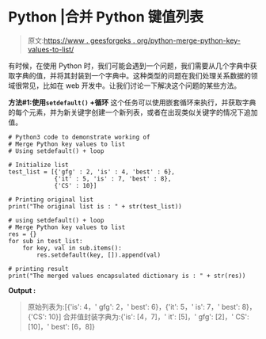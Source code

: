 # Python |合并 Python 键值列表

> 原文:[https://www . geesforgeks . org/python-merge-python-key-values-to-list/](https://www.geeksforgeeks.org/python-merge-python-key-values-to-list/)

有时候，在使用 Python 时，我们可能会遇到一个问题，我们需要从几个字典中获取字典的值，并将其封装到一个字典中。这种类型的问题在我们处理关系数据的领域很常见，比如在 web 开发中。让我们讨论一下解决这个问题的某些方法。

**方法#1:使用`setdefault()` +循环**
这个任务可以使用嵌套循环来执行，并获取字典的每个元素，并为新关键字创建一个新列表，或者在出现类似关键字的情况下追加值。

```
# Python3 code to demonstrate working of
# Merge Python key values to list
# Using setdefault() + loop

# Initialize list
test_list = [{'gfg' : 2, 'is' : 4, 'best' : 6}, 
             {'it' : 5, 'is' : 7, 'best' : 8},
             {'CS' : 10}]

# Printing original list
print("The original list is : " + str(test_list))

# using setdefault() + loop
# Merge Python key values to list
res = {}
for sub in test_list:
    for key, val in sub.items(): 
        res.setdefault(key, []).append(val)

# printing result 
print("The merged values encapsulated dictionary is : " + str(res))
```

**Output :**

> 原始列表为:[{'is': 4，' gfg': 2，' best': 6}，{'it': 5，' is': 7，' best': 8}，{'CS': 10}]
> 合并值封装字典为:{'is': [4，7]，' it': [5]，' gfg': [2]，' CS': [10]，' best': [6，8]}